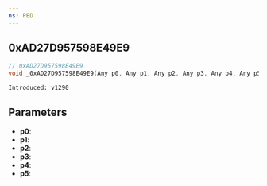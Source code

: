 ```yaml
---
ns: PED
---
```

## 0xAD27D957598E49E9

```c
// 0xAD27D957598E49E9
void _0xAD27D957598E49E9(Any p0, Any p1, Any p2, Any p3, Any p4, Any p5);
```

```
Introduced: v1290
```

## Parameters
* **p0**:
* **p1**:
* **p2**:
* **p3**:
* **p4**:
* **p5**:

